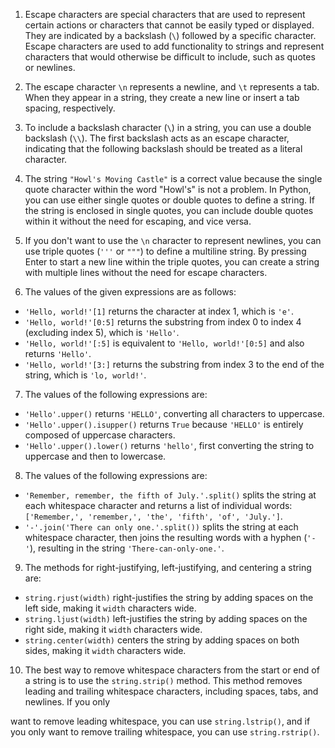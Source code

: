 1. Escape characters are special characters that are used to represent certain actions or characters that cannot be easily typed or displayed. They are indicated by a backslash (`\`) followed by a specific character. Escape characters are used to add functionality to strings and represent characters that would otherwise be difficult to include, such as quotes or newlines.

2. The escape character `\n` represents a newline, and `\t` represents a tab. When they appear in a string, they create a new line or insert a tab spacing, respectively.

3. To include a backslash character (`\`) in a string, you can use a double backslash (`\\`). The first backslash acts as an escape character, indicating that the following backslash should be treated as a literal character.

4. The string `"Howl's Moving Castle"` is a correct value because the single quote character within the word "Howl's" is not a problem. In Python, you can use either single quotes or double quotes to define a string. If the string is enclosed in single quotes, you can include double quotes within it without the need for escaping, and vice versa.

5. If you don't want to use the `\n` character to represent newlines, you can use triple quotes (`'''` or `"""`) to define a multiline string. By pressing Enter to start a new line within the triple quotes, you can create a string with multiple lines without the need for escape characters.

6. The values of the given expressions are as follows:
- `'Hello, world!'[1]` returns the character at index 1, which is `'e'`.
- `'Hello, world!'[0:5]` returns the substring from index 0 to index 4 (excluding index 5), which is `'Hello'`.
- `'Hello, world!'[:5]` is equivalent to `'Hello, world!'[0:5]` and also returns `'Hello'`.
- `'Hello, world!'[3:]` returns the substring from index 3 to the end of the string, which is `'lo, world!'`.

7. The values of the following expressions are:
- `'Hello'.upper()` returns `'HELLO'`, converting all characters to uppercase.
- `'Hello'.upper().isupper()` returns `True` because `'HELLO'` is entirely composed of uppercase characters.
- `'Hello'.upper().lower()` returns `'hello'`, first converting the string to uppercase and then to lowercase.

8. The values of the following expressions are:
- `'Remember, remember, the fifth of July.'.split()` splits the string at each whitespace character and returns a list of individual words: `['Remember,', 'remember,', 'the', 'fifth', 'of', 'July.']`.
- `'-'.join('There can only one.'.split())` splits the string at each whitespace character, then joins the resulting words with a hyphen (`'-'`), resulting in the string `'There-can-only-one.'`.

9. The methods for right-justifying, left-justifying, and centering a string are:
- `string.rjust(width)` right-justifies the string by adding spaces on the left side, making it `width` characters wide.
- `string.ljust(width)` left-justifies the string by adding spaces on the right side, making it `width` characters wide.
- `string.center(width)` centers the string by adding spaces on both sides, making it `width` characters wide.

10. The best way to remove whitespace characters from the start or end of a string is to use the `string.strip()` method. This method removes leading and trailing whitespace characters, including spaces, tabs, and newlines. If you only

 want to remove leading whitespace, you can use `string.lstrip()`, and if you only want to remove trailing whitespace, you can use `string.rstrip()`.